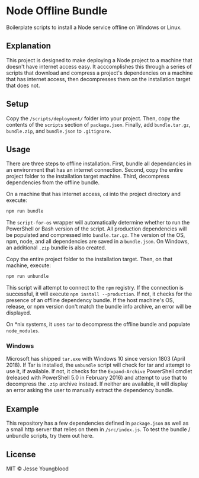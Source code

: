 # Node Offline Bundle

Boilerplate scripts to install a Node service offline on Windows or Linux.

## Explanation

This project is designed to make deploying a Node project to a machine that doesn't have internet access easy. It acccomplishes this through a series of scripts that download and compress a project's dependencies on a machine that has internet access, then decompresses them on the installation target that does not.

## Setup

Copy the `/scripts/deployment/` folder into your project. Then, copy the contents of the `scripts` section of `package.json`. Finally, add `bundle.tar.gz`, `bundle.zip`, and `bundle.json` to `.gitignore`.

## Usage

There are three steps to offline installation. First, bundle all dependancies in an environment that has an internet connection. Second, copy the entire project folder to the installation target machine. Third, decompress dependencies from the offline bundle.

On a machine that has internet access, `cd` into the project directory and execute:

```sh
npm run bundle
```

The `script-for-os` wrapper will automatically determine whether to run the PowerShell or Bash version of the script. All production dependencies will be populated and compressed into `bundle.tar.gz`. The version of the OS, npm, node, and all dependencies are saved in a `bundle.json`. On Windows, an additional `.zip` bundle is also created.

Copy the entire project folder to the installation target. Then, on that machine, execute:

```sh
npm run unbundle
```

This script will attempt to connect to the `npm` registry. If the connection is successful, it will execute `npm install --production`. If not, it checks for the presence of an offline dependency bundle. If the host machine's OS, release, or npm version don't match the bundle info archive, an error will be displayed.

On *nix systems, it uses `tar` to decompress the offline bundle and populate `node_modules`.

### Windows

Microsoft has shipped `tar.exe` with Windows 10 since version 1803 (April 2018). If Tar is installed, the `unbundle` script will check for tar and attempt to use it, if available. If not, it checks for the `Expand-Archive` PowerShell cmdlet (released with PowerShell 5.0 in February 2016) and attempt to use that to decompress the `.zip` archive instead. If neither are available, it will display an error asking the user to manually extract the dependency bundle.

## Example

This repository has a few dependencies defined in `package.json` as well as a small http server that relies on them in `/src/index.js`. To test the bundle / unbundle scripts, try them out here.

## License

MIT © Jesse Youngblood
